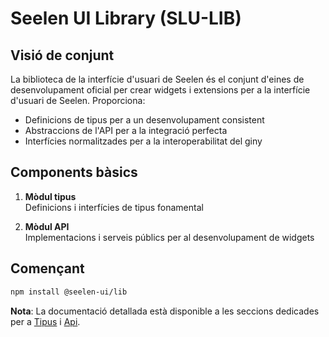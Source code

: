 # **Seelen UI Library (SLU-LIB)**

## Visió de conjunt

La biblioteca de la interfície d'usuari de Seelen és el conjunt d'eines de
desenvolupament oficial per crear widgets i extensions per a la interfície
d'usuari de Seelen. Proporciona:

- Definicions de tipus per a un desenvolupament consistent
- Abstraccions de l'API per a la integració perfecta
- Interfícies normalitzades per a la interoperabilitat del giny

## Components bàsics

1. **Mòdul tipus**\
   Definicions i interfícies de tipus fonamental

2. **Mòdul API**\
   Implementacions i serveis públics per al desenvolupament de widgets

## Començant

```bash
npm install @seelen-ui/lib
```

**Nota**: La documentació detallada està disponible a les seccions dedicades per
a [Tipus](./library-types) i [Api](./library-api).
